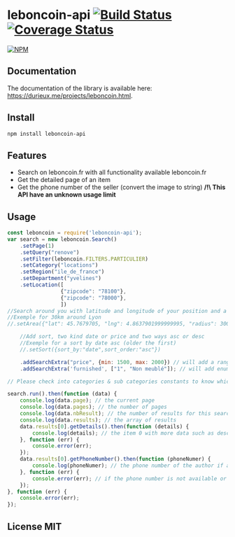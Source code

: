 # leboncoin-api [![Build Status](https://travis-ci.org/tdurieux/leboncoin-api.svg?branch=master)](https://travis-ci.org/tdurieux/leboncoin-api) [![Coverage Status](https://coveralls.io/repos/tdurieux/leboncoin-api/badge.svg?branch=master&service=github)](https://coveralls.io/github/tdurieux/leboncoin-api?branch=master)

[![NPM](https://nodei.co/npm/leboncoin-api.png)](https://nodei.co/npm/leboncoin-api/)

## Documentation

The documentation of the library is available here: https://durieux.me/projects/leboncoin.html.

## Install

```bash
npm install leboncoin-api
```

## Features

* Search on leboncoin.fr with all functionality available leboncoin.fr
* Get the detailed page of an item
* Get the phone number of the seller (convert the image to string) **/!\ This API have an unknown usage limit**

## Usage

```javascript
const leboncoin = require('leboncoin-api');
var search = new leboncoin.Search()
    .setPage(1)
    .setQuery("renove")
    .setFilter(leboncoin.FILTERS.PARTICULIER)
    .setCategory("locations")
    .setRegion("ile_de_france")
    .setDepartment("yvelines")
    .setLocation([
                 {"zipcode": "78100"},
                 {"zipcode": "78000"},
                 ])
//Search around you with latitude and longitude of your position and a radius in meters. Doing so you don't need to set Region, Department and Location
//Exemple for 30km around Lyon
//.setArea({"lat": 45.7679705, "lng": 4.8637901999999995, "radius": 30000})

    //Add sort, two kind date or price and two ways asc or desc
    //Exemple for a sort by date asc (older the first)
    //.setSort({sort_by:"date",sort_order:"asc"})

    .addSearchExtra("price", {min: 1500, max: 2000}) // will add a range of price
    .addSearchExtra('furnished', ["1", "Non meublé"]); // will add enums for Meublé and Non meublé

// Please check into categories & sub categories constants to know which are the sub categories to add into "addSearchExtra"

search.run().then(function (data) {
    console.log(data.page); // the current page
    console.log(data.pages); // the number of pages
    console.log(data.nbResult); // the number of results for this search
    console.log(data.results); // the array of results
    data.results[0].getDetails().then(function (details) {
        console.log(details); // the item 0 with more data such as description, all images, author, ...
    }, function (err) {
        console.error(err);
    });
    data.results[0].getPhoneNumber().then(function (phoneNumer) {
        console.log(phoneNumer); // the phone number of the author if available
    }, function (err) {
        console.error(err); // if the phone number is not available or not parsable (image -> string) 
    });
}, function (err) {
    console.error(err);
});
```

## License MIT
